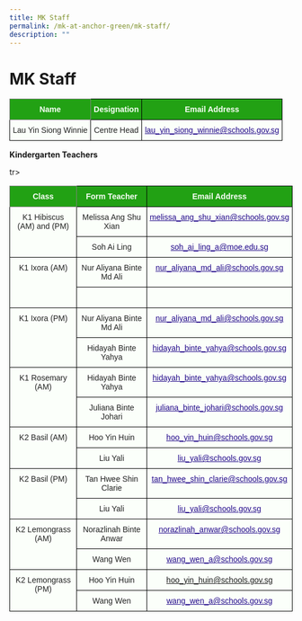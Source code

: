 ```yaml
---
title: MK Staff
permalink: /mk-at-anchor-green/mk-staff/
description: ""
---
```

MK Staff
========
<style type="text/css">
.tg  {border-collapse:collapse;border-spacing:0;}
.tg td{border-color:black;border-style:solid;border-width:1px;font-family:Arial, sans-serif;font-size:14px;
  overflow:hidden;padding:10px 5px;word-break:normal;}
.tg th{border-color:black;border-style:solid;border-width:1px;font-family:Arial, sans-serif;font-size:14px;
  font-weight:normal;overflow:hidden;padding:10px 5px;word-break:normal;}
.tg .tg-pk3b{background-color:#FBFFFA;color:#222;text-align:center;vertical-align:top}
.tg .tg-rk1q{background-color:#22A114;border-color:inherit;color:#FBFFFA;font-weight:bold;text-align:center;vertical-align:middle}
.tg .tg-xn89{background-color:#22A114;color:#FBFFFA;font-weight:bold;text-align:center;vertical-align:middle}
.tg .tg-bnp4{background-color:#FBFFFA;color:#222;font-weight:bold;text-align:center;vertical-align:middle}
</style>
<table class="tg">
<thead>
  <tr>
    <th class="tg-rk1q"><span style="color:#FBFFFA;background-color:#22A114">Name</span></th>
    <th class="tg-xn89"><span style="color:#FBFFFA;background-color:#22A114">Designation</span></th>
		  <th class="tg-xn89"><span style="color:#FBFFFA;background-color:#22A114">Email Address</span></th>
  </tr>
</thead>
<tbody>
  <tr>
    <td class="tg-pk3b" rowspan="9"><span style="font-weight:normal">Lau Yin Siong Winnie</span></td>
    <td class="tg-pk3b"><span style="font-weight:normal">Centre Head</span><br></td>
		 <td class="tg-pk3b"><span style="font-weight:normal"><a href="mailto:lau_yin_siong_winnie@schools.gov.sg"><span style="font-weight:500;text-decoration:underline;color:#21088A">lau_yin_siong_winnie@schools.gov.sg</span></a></span><br></td>
  </tr>
</tbody>
</table>

**Kindergarten Teachers**

<style type="text/css">
.tg  {border-collapse:collapse;border-spacing:0;}
.tg td{border-color:black;border-style:solid;border-width:1px;font-family:Arial, sans-serif;font-size:14px;
  overflow:hidden;padding:10px 5px;word-break:normal;}
.tg th{border-color:black;border-style:solid;border-width:1px;font-family:Arial, sans-serif;font-size:14px;
  font-weight:normal;overflow:hidden;padding:10px 5px;word-break:normal;}
.tg .tg-pk3b{background-color:#FBFFFA;color:#222;text-align:center;vertical-align:top}
.tg .tg-rk1q{background-color:#22A114;border-color:inherit;color:#FBFFFA;font-weight:bold;text-align:center;vertical-align:middle}
.tg .tg-xn89{background-color:#22A114;color:#FBFFFA;font-weight:bold;text-align:center;vertical-align:middle}
.tg .tg-bnp4{background-color:#FBFFFA;color:#222;font-weight:bold;text-align:center;vertical-align:middle}
</style>
<table class="tg">
<thead>
  <tr>
    <th class="tg-rk1q"><span style="color:#FBFFFA;background-color:#22A114">Class</span></th>
    <th class="tg-xn89"><span style="color:#FBFFFA;background-color:#22A114">Form Teacher</span></th>
		<th class="tg-xn89"><span style="color:#FBFFFA;background-color:#22A114">Email Address</span></th>
  </tr>
</thead>
<tbody>
  <tr>
    <td class="tg-pk3b" rowspan="2"><span style="font-weight:normal">K1 Hibiscus<br> (AM) and (PM)</span></td>
    <td class="tg-pk3b"><span style="font-weight:normal">Melissa Ang Shu Xian</span><br></td>
		 <td class="tg-pk3b"><span style="font-weight:normal"><a href="mailto:melissa_ang_shu_xian@schools.gov.sg"><span style="font-weight:500;text-decoration:underline;color:#21088A">melissa_ang_shu_xian@schools.gov.sg</span><br></td>
  </tr>
  <tr>
    <td class="tg-pk3b"><span style="font-weight:400">Soh Ai Ling</span></td>
		 <td class="tg-pk3b"><span style="font-weight:normal"><a href="mailto:soh_ai_ling_a@moe.edu.sg"><span style="font-weight:500;text-decoration:underline;color:#21088A">soh_ai_ling_a@moe.edu.sg</span><br></td>
  </tr>
			 
 <tr>
    <td class="tg-pk3b" rowspan="2"><span style="font-weight:normal">K1 Ixora (AM)</span></td>
    <td class="tg-pk3b"><span style="font-weight:normal">Nur Aliyana Binte Md Ali</span><br></td>
		 <td class="tg-pk3b"><span style="font-weight:normal"><a href="mailto:nur_aliyana_md_ali@schools.gov.sg"><span style="font-weight:500;text-decoration:underline;color:#21088A">nur_aliyana_md_ali@schools.gov.sg</span><br></td>
  </tr>
  <tr>
			<td class="tg-pk3b"><span style="font-weight:400"></span></td>
		 <td class="tg-pk3b"><span style="font-weight:normal"><a href="mailto:soh_ai_ling_a@moe.edu.sg"><span style="font-weight:500;text-decoration:underline;color:#21088A"></span><br></td>
  </tr>

 <tr>
    <td class="tg-pk3b" rowspan="2"><span style="font-weight:normal">K1 Ixora (PM)</span></td>
    <td class="tg-pk3b"><span style="font-weight:normal">Nur Aliyana Binte Md Ali</span><br></td>
		 <td class="tg-pk3b"><span style="font-weight:normal"><a href="mailto:nur_aliyana_md_ali@schools.gov.sg"><span style="font-weight:500;text-decoration:underline;color:#21088A">nur_aliyana_md_ali@schools.gov.sg</span><br></td>
  </tr>
  <tr>
    <td class="tg-pk3b"><span style="font-weight:400">Hidayah Binte Yahya</span></td>
		 <td class="tg-pk3b"><span style="font-weight:normal"><a href="mailto:hidayah_binte_yahya@schools.gov.sg"><span style="font-weight:500;text-decoration:underline;color:#21088A">hidayah_binte_yahya@schools.gov.sg</span><br></td>
  </tr>
			 
 <tr>
    <td class="tg-pk3b" rowspan="2"><span style="font-weight:normal">K1 Rosemary (AM)</span></td>
    <td class="tg-pk3b"><span style="font-weight:normal">Hidayah Binte Yahya</span><br></td>
		 <td class="tg-pk3b"><span style="font-weight:normal"><a href="mailto:hidayah_binte_yahya@schools.gov.sg"><span style="font-weight:500;text-decoration:underline;color:#21088A">hidayah_binte_yahya@schools.gov.sg</span><br></td>
  </tr>
  <tr>
    <td class="tg-pk3b"><span style="font-weight:400">Juliana Binte Johari</span></td>
		 <td class="tg-pk3b"><span style="font-weight:normal"><a href="mailto:juliana_binte_johari@schools.gov.sg"><span style="font-weight:500;text-decoration:underline;color:#21088A">juliana_binte_johari@schools.gov.sg</span><br></td>
  </tr>
			
 <tr>
    <td class="tg-pk3b" rowspan="2"><span style="font-weight:normal">K2 Basil (AM)</span></td>
    <td class="tg-pk3b"><span style="font-weight:normal">Hoo Yin Huin</span><br></td>
		 <td class="tg-pk3b"><span style="font-weight:normal"><a href="mailto:hoo_yin_huin@schools.gov.sg"><span style="font-weight:500;text-decoration:underline;color:#21088A">hoo_yin_huin@schools.gov.sg</span><br></td>
  </tr>
  <tr>
    <td class="tg-pk3b"><span style="font-weight:400">Liu Yali</span></td>
		 <td class="tg-pk3b"><span style="font-weight:normal"><a href="mailto:liu_yali@schools.gov.sg"><span style="font-weight:500;text-decoration:underline;color:#21088A">liu_yali@schools.gov.sg</span><br></td>
  </tr>
	
  <tr>
    <td class="tg-pk3b" rowspan="2"><span style="font-weight:normal">K2 Basil (PM)</span></td>
    <td class="tg-pk3b"><span style="font-weight:normal">Tan Hwee Shin Clarie</span><br></td>
		 <td class="tg-pk3b"><span style="font-weight:normal"><a href="mailto:tan_hwee_shin_clarie@schools.gov.sg"><span style="font-weight:500;text-decoration:underline;color:#21088A">tan_hwee_shin_clarie@schools.gov.sg</span><br></td>
  </tr>
  <tr>
    <td class="tg-pk3b"><span style="font-weight:400">Liu Yali</span></td>
		 <td class="tg-pk3b"><span style="font-weight:normal"><a href="mailto:liu_yali@schools.gov.sg"><span style="font-weight:500;text-decoration:underline;color:#21088A">liu_yali@schools.gov.sg</span><br></td>
  </tr>
			 
<tr>
    <td class="tg-pk3b" rowspan="2"><span style="font-weight:normal">K2 Lemongrass (AM)</span></td>
    <td class="tg-pk3b"><span style="font-weight:normal">Norazlinah Binte Anwar</span><br></td>
		 <td class="tg-pk3b"><span style="font-weight:normal"><a href="mailto:norazlinah_anwar@schools.gov.sg"><span style="font-weight:500;text-decoration:underline;color:#21088A">norazlinah_anwar@schools.gov.sg</span><br></td>
  </tr>
  <tr>
    <td class="tg-pk3b"><span style="font-weight:400">Wang Wen</span></td>
		 <td class="tg-pk3b"><span style="font-weight:normal"><a href="mailto:wang_wen_a@schools.gov.sg"><span style="font-weight:500;text-decoration:underline;color:#21088A">wang_wen_a@schools.gov.sg</span><br></td>
  </tr>
			 
tr>
    <td class="tg-pk3b" rowspan="2"><span style="font-weight:normal">K2 Lemongrass (PM)</span></td>
    <td class="tg-pk3b"><span style="font-weight:normal">Hoo Yin Huin</span><br></td>
		 <td class="tg-pk3b"><span style="font-weight:normal"><a href="mailto:hoo_yin_huin@schools.gov.sg"><span style="font-weight:500;text-decoration:underline;color:#21088A">hoo_yin_huin@schools.gov.sg</span><br></td>
  </tr>
  <tr>
    <td class="tg-pk3b"><span style="font-weight:400">Wang Wen</span></td>
		 <td class="tg-pk3b"><span style="font-weight:normal"><a href="mailto:wang_wen_a@schools.gov.sg"><span style="font-weight:500;text-decoration:underline;color:#21088A">wang_wen_a@schools.gov.sg</span><br></td>
  </tr>
			 

			 
</tbody>
</table>
